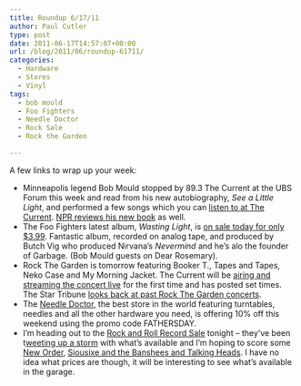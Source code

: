 ```yaml
---
title: Roundup 6/17/11
author: Paul Cutler
type: post
date: 2011-06-17T14:57:07+00:00
url: /blog/2011/06/roundup-61711/
categories:
  - Hardware
  - Stores
  - Vinyl
tags:
  - bob mould
  - Foo Fighters
  - Needle Doctor
  - Rock Sale
  - Rock the Garden

---
```

A few links to wrap up your week:

  * Minneapolis legend Bob Mould stopped by 89.3 The Current at the UBS Forum this week and read from his new autobiography, _See a Little Light_, and performed a few songs which you can [listen to at The Current][1]. [NPR reviews his new book][2] as well.
  * The Foo Fighters latest album, _Wasting Light_, is [on sale today for only $3.99][3]. Fantastic album, recorded on analog tape, and produced by Butch Vig who produced Nirvana&#8217;s _Nevermind_ and he&#8217;s alo the founder of Garbage. (Bob Mould guests on Dear Rosemary).
  * Rock The Garden is tomorrow featuring Booker T., Tapes and Tapes, Neko Case and My Morning Jacket. The Current will be [airing and streaming the concert live][4] for the first time and has posted set times. The Star Tribune [looks back at past Rock The Garden concerts][5].
  * The [Needle Doctor][6], the best store in the world featuring turntables, needles and all the other hardware you need, is offering 10% off this weekend using the promo code FATHERSDAY.
  * I&#8217;m heading out to the [Rock and Roll Record Sale][7] tonight &#8211; they&#8217;ve been t[weeting up a storm][8] with what&#8217;s available and I&#8217;m hoping to score some [New Order][9], [Siousixe and the Banshees and Talking Heads][10]. I have no idea what prices are though, it will be interesting to see what&#8217;s available in the garage.

 [1]: http://minnesota.publicradio.org/display/web/2011/06/15/bob-mould-live/
 [2]: http://www.npr.org/2011/06/16/137034891/bob-mould-looks-inward-shines-a-little-light#137178722
 [3]: http://www.amazon.com/Wasting-Light-Digital-Booklet/dp/B004UXXVQS/ref=amb_link_356629522_3?pf_rd_m=ATVPDKIKX0DER&pf_rd_s=browse&pf_rd_r=0MCKAAJHQGD8PH0PYPQX&pf_rd_t=101&pf_rd_p=1305922542&pf_rd_i=163856011
 [4]: http://minnesota.publicradio.org/radio/services/the_current/rock-the-garden/
 [5]: http://www.vita.mn/story.php?id=123924819
 [6]: http://www.needledoctor.com/
 [7]: http://minneapolis.craigslist.org/hnp/emd/2437499333.html
 [8]: https://twitter.com/#!/RockSale
 [9]: https://twitter.com/#!/RockSale/status/77743611755765760
 [10]: https://twitter.com/#!/RockSale/status/79301368522878977